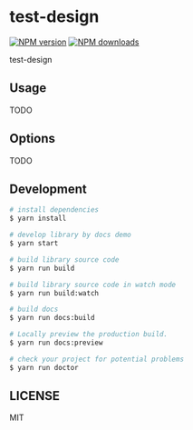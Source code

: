 # test-design

[![NPM version](https://img.shields.io/npm/v/test-design.svg?style=flat)](https://npmjs.org/package/test-design)
[![NPM downloads](http://img.shields.io/npm/dm/test-design.svg?style=flat)](https://npmjs.org/package/test-design)

test-design

## Usage

TODO

## Options

TODO

## Development

```bash
# install dependencies
$ yarn install

# develop library by docs demo
$ yarn start

# build library source code
$ yarn run build

# build library source code in watch mode
$ yarn run build:watch

# build docs
$ yarn run docs:build

# Locally preview the production build.
$ yarn run docs:preview

# check your project for potential problems
$ yarn run doctor
```

## LICENSE

MIT
